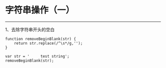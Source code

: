 # 字符串操作（一）

-------  
1、去除字符串开头的空白

```
function removeBeginBlank(str) {
    return str.replace(/^\s*/g,'');
}

var str = '     test string';
removeBeginBlank(str);
```
